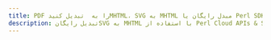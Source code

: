 ---title: PDF را به  تبدیل کنیدMHTML، SVG به MHTML مبدل رایگان یا Perl SDKdescription: تبدیل رایگانSVG به MHTML با استفاده از Perl Cloud APIs & SDK همچنین اسناد PDF را در Cloud ایجاد، ویرایش و رندر کنید.---